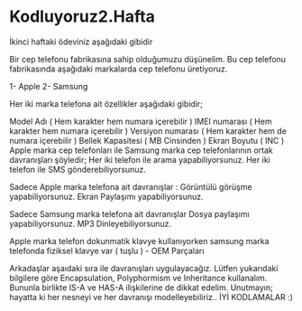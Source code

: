 # Kodluyoruz2.Hafta

İkinci haftaki ödeviniz aşağıdaki gibidir

Bir cep telefonu fabrikasına sahip olduğumuzu düşünelim. Bu cep telefonu fabrikasında aşağıdaki markalarda cep telefonu üretiyoruz.

1- Apple 2- Samsung

Her iki marka telefona ait özellikler aşağıdaki gibidir;

Model Adı ( Hem karakter hem numara içerebilir )
IMEI numarası ( Hem karakter hem numara içerebilir )
Versiyon numarası ( Hem karakter hem de numara içerebilir )
Bellek Kapasitesi ( MB Cinsinden )
Ekran Boyutu ( INC )
Apple marka cep telefonları ile Samsung marka cep telefonlarının ortak davranışları şöyledir;
Her iki telefon ile arama yapabiliyorsunuz.
Her iki telefon ile SMS gönderebiliyorsunuz.

Sadece Apple marka telefona ait davranışlar :
Görüntülü görüşme yapabiliyorsunuz.
Ekran Paylaşımı yapabiliyorsunuz.

Sadece Samsung marka telefona ait davranışlar
Dosya paylaşımı yapabiliyorsunuz.
MP3 Dinleyebiliyorsunuz.

Apple marka telefon dokunmatik klavye kullanıyorken samsung marka telefonda fiziksel klavye var ( tuşlu ) - OEM Parçaları

Arkadaşlar aşaıdaki sıra ile davranışları uygulayacağız.
Lütfen yukarıdaki bilgilere göre Encapsulation, Polyphormism ve Inheritance kullanalım. Bununla birlikte IS-A ve HAS-A ilişkilerine de dikkat edelim.
Unutmayın; hayatta ki her nesneyi ve her davranışı modelleyebiliriz..
İYİ KODLAMALAR :)
